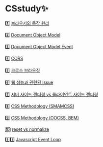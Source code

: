 # CSstudy✨

1️⃣ [브라우저의 동작 원리](https://github.com/marybin99/CS/blob/main/FE/%EB%B8%8C%EB%9D%BC%EC%9A%B0%EC%A0%80%EC%9D%98%20%EB%8F%99%EC%9E%91%20%EC%9B%90%EB%A6%AC.md)

2️⃣ [Document Object Model](https://github.com/marybin99/CS/blob/main/FE/Document%20Object%20Model.md)

3️⃣ [Document Object Model Event](https://github.com/marybin99/CS/blob/main/FE/Document%20Object%20Model%20Event.md)

4️⃣ [CORS](https://github.com/marybin99/CS/blob/main/FE/CORS.md)

5️⃣ [크로스 브라우징](https://github.com/marybin99/CS/blob/main/FE/%ED%81%AC%EB%A1%9C%EC%8A%A4%20%EB%B8%8C%EB%9D%BC%EC%9A%B0%EC%A7%95.md)

6️⃣ [웹 성능과 관련된 Issue](https://github.com/marybin99/CS/blob/main/FE/%EC%9B%B9%20%EC%84%B1%EB%8A%A5%EA%B3%BC%20%EA%B4%80%EB%A0%A8%EB%90%9C%20Issue.md)

7️⃣ [서버 사이드 렌더링 vs 클라이언트 사이드 렌더링](https://github.com/marybin99/CS/blob/main/FE/SSR%20vs%20CSR.md)

8️⃣ [CSS Methodology (SMAMCSS)](https://github.com/marybin99/CS/blob/main/CSS/CSS%20Methodology%20(SMACSS).md)

9️⃣ [CSS Methodology (OOCSS, BEM)](https://github.com/marybin99/CS/blob/main/CSS/CSS%20Methodology%20(OOCSS%2C%20BEM).md)

🔟 [reset vs normalize](https://github.com/marybin99/CS/blob/main/CSS/reset%20vs%20normalize.md)

1️⃣1️⃣ [Javascript Event Loop](https://github.com/marybin99/CS/blob/main/JS/Javascript%20Event%20Loop.md)
